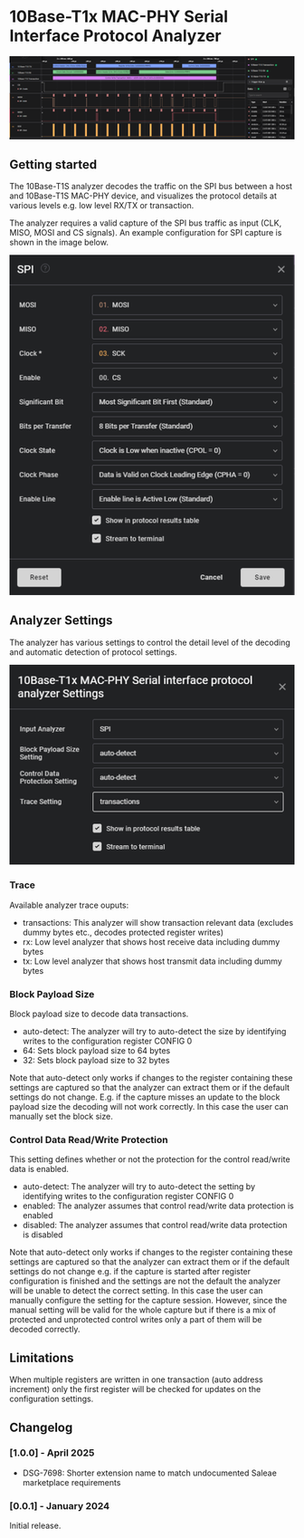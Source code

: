 # 10Base-T1x MAC-PHY Serial Interface Protocol Analyzer

![Decoded Control Register Write Transaction](images/ctrl_write_trace.PNG)
## Getting started

The 10Base-T1S analyzer decodes the traffic on the SPI bus between a host and 10Base-T1S MAC-PHY device, and visualizes the protocol details at various levels e.g. low level RX/TX or transaction.

The analyzer requires a valid capture of the SPI bus traffic as input (CLK, MISO, MOSI and CS signals). An example configuration for SPI capture is shown in the image below.

![Example configuration for SPI capture](images/SPI_settings.PNG)


## Analyzer Settings

The analyzer has various settings to control the detail level of the decoding and automatic detection of protocol settings.

![Alt text](images/analyzer_settings.PNG)

### Trace

Available analyzer trace ouputs:
- transactions: This analyzer will show transaction relevant data (excludes dummy bytes etc., decodes protected register writes)
- rx: Low level analyzer that shows host receive data including dummy bytes
- tx: Low level analyzer that shows host transmit data including dummy bytes

### Block Payload Size

Block payload size to decode data transactions.
- auto-detect: The analyzer will try to auto-detect the size by identifying writes to the configuration register CONFIG 0
- 64: Sets block payload size to 64 bytes
- 32: Sets block payload size to 32 bytes

Note that auto-detect only works if changes to the register containing these settings are captured so that the analyzer can extract them or if the default settings do not change. E.g. if the capture misses an update to the block payload size the decoding will not work correctly. In this case the user can manually set the block size.

### Control Data Read/Write Protection

This setting defines whether or not the protection for the control read/write data is enabled.
- auto-detect: The analyzer will try to auto-detect the setting by identifying writes to the configuration register CONFIG 0
- enabled: The analyzer assumes that control read/write data protection is enabled
- disabled: The analyzer assumes that control read/write data protection is disabled

Note that auto-detect only works if changes to the register containing these settings are captured so that the analyzer can extract them or if the default settings do not change e.g. if the capture is started after register configuration is finished and the settings are not the default the analyzer will be unable to detect the correct setting. In this case the user can manually configure the setting for the capture session. However, since the manual setting will be valid for the whole capture but if there is a mix of protected and unprotected control writes only a part of them will be decoded correctly.

## Limitations

When multiple registers are written in one transaction (auto address increment) only the first register will be checked for updates on the configuration settings.

## Changelog

### [1.0.0] - April 2025
- DSG-7698: Shorter extension name to match undocumented Saleae marketplace requirements

### [0.0.1] - January 2024

Initial release.
